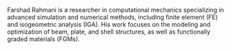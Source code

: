 Farshad Rahmani is a researcher in computational mechanics specializing in advanced simulation and numerical methods, including finite element (FE) and isogeometric analysis (IGA). His work focuses on the modeling and optimization of beam, plate, and shell structures, as well as functionally graded materials (FGMs).
